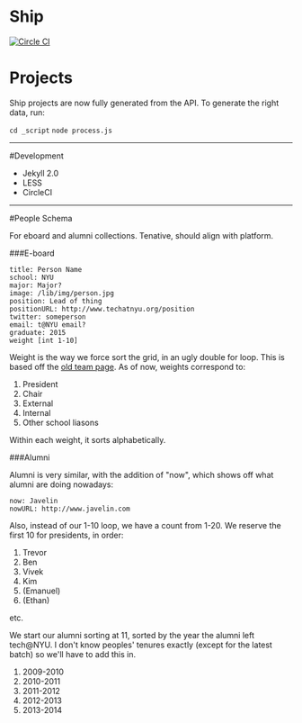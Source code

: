 # Ship

[![Circle CI](https://circleci.com/gh/TechAtNYU/ship/tree/master.svg?style=svg)](https://circleci.com/gh/TechAtNYU/ship/tree/master)

# Projects

Ship projects are now fully generated from the API. To generate the right data, run:

`cd _script`
`node process.js`

---


#Development

- Jekyll 2.0
- LESS
- CircleCI


----


#People Schema

For eboard and alumni collections. Tenative, should align with platform.

###E-board

	title: Person Name
	school: NYU
	major: Major?
	image: /lib/img/person.jpg
	position: Lead of thing
	positionURL: http://www.techatnyu.org/position
	twitter: someperson
	email: t@NYU email?
	graduate: 2015
	weight [int 1-10]

Weight is the way we force sort the grid, in an ugly double for loop. This is based off the [old team page](https://tech-nyu.squarespace.com/team/). As of now, weights correspond to:

1. President
2. Chair
3. External
4. Internal
5. Other school liasons

Within each weight, it sorts alphabetically.

###Alumni

Alumni is very similar, with the addition of "now", which shows off what alumni are doing nowadays:

	now: Javelin
	nowURL: http://www.javelin.com

Also, instead of our 1-10 loop, we have a count from 1-20. We reserve the first 10 for presidents, in order:

1. Trevor
2. Ben
3. Vivek
4. Kim
5. (Emanuel)
6. (Ethan)

etc.

We start our alumni sorting at 11, sorted by the year the alumni left tech@NYU. I don't know peoples' tenures exactly (except for the latest batch) so we'll have to add this in.

1. 2009-2010
2. 2010-2011
3. 2011-2012
4. 2012-2013
5. 2013-2014